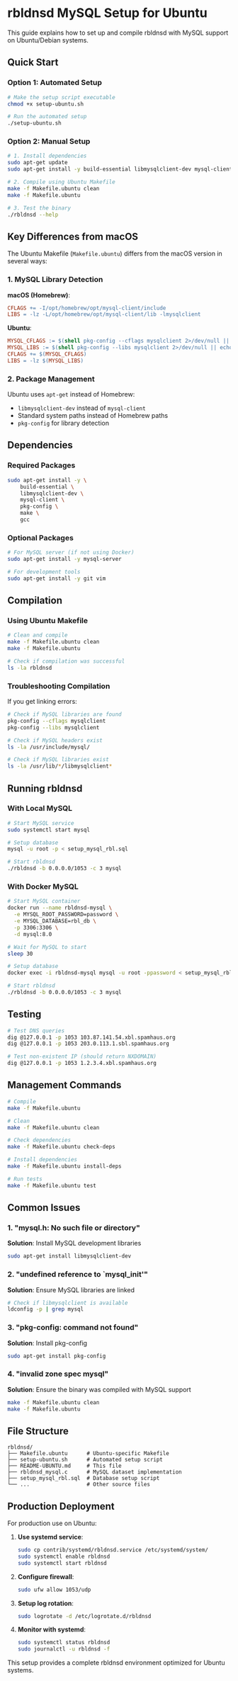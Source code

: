 # rbldnsd MySQL Setup for Ubuntu

This guide explains how to set up and compile rbldnsd with MySQL support on Ubuntu/Debian systems.

## Quick Start

### Option 1: Automated Setup

```bash
# Make the setup script executable
chmod +x setup-ubuntu.sh

# Run the automated setup
./setup-ubuntu.sh
```

### Option 2: Manual Setup

```bash
# 1. Install dependencies
sudo apt-get update
sudo apt-get install -y build-essential libmysqlclient-dev mysql-client pkg-config

# 2. Compile using Ubuntu Makefile
make -f Makefile.ubuntu clean
make -f Makefile.ubuntu

# 3. Test the binary
./rbldnsd --help
```

## Key Differences from macOS

The Ubuntu Makefile (`Makefile.ubuntu`) differs from the macOS version in several ways:

### 1. MySQL Library Detection

**macOS (Homebrew)**:
```makefile
CFLAGS += -I/opt/homebrew/opt/mysql-client/include
LIBS = -lz -L/opt/homebrew/opt/mysql-client/lib -lmysqlclient
```

**Ubuntu**:
```makefile
MYSQL_CFLAGS := $(shell pkg-config --cflags mysqlclient 2>/dev/null || echo "-I/usr/include/mysql")
MYSQL_LIBS := $(shell pkg-config --libs mysqlclient 2>/dev/null || echo "-lmysqlclient")
CFLAGS += $(MYSQL_CFLAGS)
LIBS = -lz $(MYSQL_LIBS)
```

### 2. Package Management

Ubuntu uses `apt-get` instead of Homebrew:
- `libmysqlclient-dev` instead of `mysql-client`
- Standard system paths instead of Homebrew paths
- `pkg-config` for library detection

## Dependencies

### Required Packages

```bash
sudo apt-get install -y \
    build-essential \
    libmysqlclient-dev \
    mysql-client \
    pkg-config \
    make \
    gcc
```

### Optional Packages

```bash
# For MySQL server (if not using Docker)
sudo apt-get install -y mysql-server

# For development tools
sudo apt-get install -y git vim
```

## Compilation

### Using Ubuntu Makefile

```bash
# Clean and compile
make -f Makefile.ubuntu clean
make -f Makefile.ubuntu

# Check if compilation was successful
ls -la rbldnsd
```

### Troubleshooting Compilation

If you get linking errors:

```bash
# Check if MySQL libraries are found
pkg-config --cflags mysqlclient
pkg-config --libs mysqlclient

# Check if MySQL headers exist
ls -la /usr/include/mysql/

# Check if MySQL libraries exist
ls -la /usr/lib/*/libmysqlclient*
```

## Running rbldnsd

### With Local MySQL

```bash
# Start MySQL service
sudo systemctl start mysql

# Setup database
mysql -u root -p < setup_mysql_rbl.sql

# Start rbldnsd
./rbldnsd -b 0.0.0.0/1053 -c 3 mysql
```

### With Docker MySQL

```bash
# Start MySQL container
docker run --name rbldnsd-mysql \
  -e MYSQL_ROOT_PASSWORD=password \
  -e MYSQL_DATABASE=rbl_db \
  -p 3306:3306 \
  -d mysql:8.0

# Wait for MySQL to start
sleep 30

# Setup database
docker exec -i rbldnsd-mysql mysql -u root -ppassword < setup_mysql_rbl.sql

# Start rbldnsd
./rbldnsd -b 0.0.0.0/1053 -c 3 mysql
```

## Testing

```bash
# Test DNS queries
dig @127.0.0.1 -p 1053 103.87.141.54.xbl.spamhaus.org
dig @127.0.0.1 -p 1053 203.0.113.1.sbl.spamhaus.org

# Test non-existent IP (should return NXDOMAIN)
dig @127.0.0.1 -p 1053 1.2.3.4.xbl.spamhaus.org
```

## Management Commands

```bash
# Compile
make -f Makefile.ubuntu

# Clean
make -f Makefile.ubuntu clean

# Check dependencies
make -f Makefile.ubuntu check-deps

# Install dependencies
make -f Makefile.ubuntu install-deps

# Run tests
make -f Makefile.ubuntu test
```

## Common Issues

### 1. "mysql.h: No such file or directory"

**Solution**: Install MySQL development libraries
```bash
sudo apt-get install libmysqlclient-dev
```

### 2. "undefined reference to `mysql_init'"

**Solution**: Ensure MySQL libraries are linked
```bash
# Check if libmysqlclient is available
ldconfig -p | grep mysql
```

### 3. "pkg-config: command not found"

**Solution**: Install pkg-config
```bash
sudo apt-get install pkg-config
```

### 4. "invalid zone spec mysql"

**Solution**: Ensure the binary was compiled with MySQL support
```bash
make -f Makefile.ubuntu clean
make -f Makefile.ubuntu
```

## File Structure

```
rbldnsd/
├── Makefile.ubuntu      # Ubuntu-specific Makefile
├── setup-ubuntu.sh      # Automated setup script
├── README-UBUNTU.md     # This file
├── rbldnsd_mysql.c      # MySQL dataset implementation
├── setup_mysql_rbl.sql  # Database setup script
└── ...                  # Other source files
```

## Production Deployment

For production use on Ubuntu:

1. **Use systemd service**:
   ```bash
   sudo cp contrib/systemd/rbldnsd.service /etc/systemd/system/
   sudo systemctl enable rbldnsd
   sudo systemctl start rbldnsd
   ```

2. **Configure firewall**:
   ```bash
   sudo ufw allow 1053/udp
   ```

3. **Setup log rotation**:
   ```bash
   sudo logrotate -d /etc/logrotate.d/rbldnsd
   ```

4. **Monitor with systemd**:
   ```bash
   sudo systemctl status rbldnsd
   sudo journalctl -u rbldnsd -f
   ```

This setup provides a complete rbldnsd environment optimized for Ubuntu systems.
